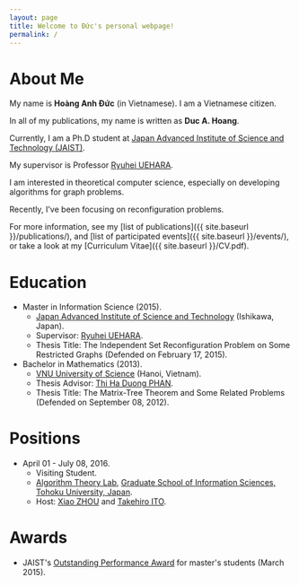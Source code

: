 ```yaml
---
layout: page
title: Welcome to Đức's personal webpage!
permalink: /
---
```


# About Me

My name is **Hoàng Anh Đức** (in Vietnamese). I am a Vietnamese citizen.

In all of my publications, my name is written as **Duc A. Hoang**.

Currently, I am a Ph.D student at [Japan Advanced Institute of Science and Technology (JAIST)](http://www.jaist.ac.jp/).

My supervisor is Professor [Ryuhei UEHARA](http://www.jaist.ac.jp/~uehara/).

I am interested in theoretical computer science, especially on developing algorithms for graph problems.

Recently, I've been focusing on reconfiguration problems.

For more information, see my [list of publications]({{ site.baseurl }}/publications/), and [list of participated events]({{ site.baseurl }}/events/), or take a look at my [Curriculum Vitae]({{ site.baseurl }}/CV.pdf).

# Education

* Master in Information Science (2015).
	* [Japan Advanced Institute of Science and Technology](http://www.jaist.ac.jp/) (Ishikawa, Japan). 
	* Supervisor: [Ryuhei UEHARA](http://www.jaist.ac.jp/~uehara/).
	* Thesis Title: The Independent Set Reconfiguration Problem on Some Restricted Graphs (Defended on February 17, 2015).
* Bachelor in Mathematics (2013). 
	* [VNU University of Science](http://hus.vnu.edu.vn/) (Hanoi, Vietnam).
	* Thesis Advisor: [Thi Ha Duong PHAN](http://math.ac.vn/en/component/staff/?task=getProfile&staffID=18).
	* Thesis Title: The Matrix-Tree Theorem and Some Related Problems (Defended on September 08, 2012).

# Positions

* April 01 - July 08, 2016.
	* Visiting Student. 
	* [Algorithm Theory Lab](http://www.is.tohoku.ac.jp/en/laboratory/list_dept/b04.html), [Graduate School of Information Sciences, Tohoku University, Japan](http://www.is.tohoku.ac.jp/). 
	* Host: [Xiao ZHOU](http://www.ecei.tohoku.ac.jp/alg/zhou/) and [Takehiro ITO](http://www.ecei.tohoku.ac.jp/alg/take/).
	
# Awards

* JAIST's [Outstanding Performance Award](http://www.jaist.ac.jp/english/education/degree/awards.html) for master's students (March 2015).
